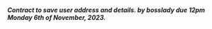 ##### Contract to save user address and details. by bosslady due 12pm Monday 6th of November, 2023.
